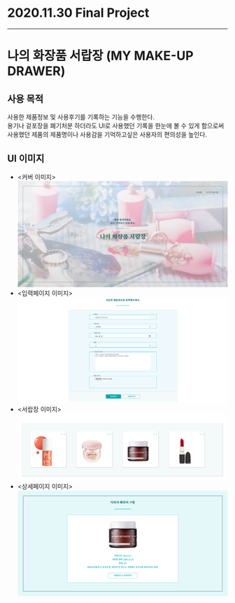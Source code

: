 # 2020.11.30 Final Project

---

# 나의 화장품 서랍장 (MY MAKE-UP DRAWER)

## 사용 목적 <br>

사용한 제품정보 및 사용후기를 기록하는 기능을 수행한다.<br>
용기나 겉포장을 폐기처분 하더라도 UI로 사용했던 기록을 한눈에 볼 수 있게 함으로써 사용했던 제품의 제품명이나 사용감을 기억하고싶은 사용자의 편의성을 높인다.

## UI 이미지 <br>

- <커버 이미지> ![cover image](./images/UI.png) <br>
- <입력페이지 이미지> ![form image](./images/UI1.png) <br>
- <서랍장 이미지> ![drawer image](./images/UI2.png) <br>
- <상세페이지 이미지> ![detail-page image](./images/UI3.png)
